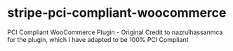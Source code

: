 # stripe-pci-compliant-woocommerce
PCI Compliant WooCommerce Plugin - Original Credit to nazrulhassanmca for the plugin, which I have adapted to be 100% PCI Compliant
